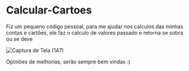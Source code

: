 # Calcular-Cartoes
Fiz um pequeno código pessoal, para me ajudar nos calculos das minhas contas e cartões, ele faz o calculo de valores passado e retorna se sobra ou se deve 

![Captura de Tela (147)](https://user-images.githubusercontent.com/100319158/192356300-5c5bb4eb-1be2-4caa-ba25-4fc95842aa80.png)


Opiniões de melhorias, serão sempre bem vindas :)
